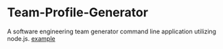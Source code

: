 # Team-Profile-Generator
A software engineering team generator command line application utilizing node.js.
[example](team_output.png)
